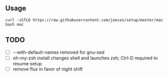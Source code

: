 ## Usage
```
curl -sSfLO https://raw.githubusercontent.com/joecox/setup/master/mac
bash mac
```

## TODO
- [ ] --with-default-names removed for gnu-sed
- [ ] oh-my-zsh install changes shell and launches zsh; Ctrl-D required to resume setup
- [ ] remove flux in favor of night shift
